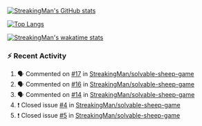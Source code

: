 [![StreakingMan's GitHub stats](https://streakingman-github-readme-stats.vercel.app/api?username=StreakingMan&show_icons=true)](https://github.com/anuraghazra/github-readme-stats)

[![Top Langs](https://streakingman-github-readme-stats.vercel.app/api/top-langs/?username=StreakingMan&layout=compact&langs_count=8)](https://github.com/anuraghazra/github-readme-stats)

[![StreakingMan's wakatime stats](https://streakingman-github-readme-stats.vercel.app/api/wakatime?username=StreakingMan&layout=compact&langs_count=8)](https://github.com/anuraghazra/github-readme-stats)

### :zap: Recent Activity

<!--START_SECTION:activity-->
1. 🗣 Commented on [#17](https://github.com/StreakingMan/solvable-sheep-game/issues/17) in [StreakingMan/solvable-sheep-game](https://github.com/StreakingMan/solvable-sheep-game)
2. 🗣 Commented on [#16](https://github.com/StreakingMan/solvable-sheep-game/issues/16) in [StreakingMan/solvable-sheep-game](https://github.com/StreakingMan/solvable-sheep-game)
3. 🗣 Commented on [#14](https://github.com/StreakingMan/solvable-sheep-game/issues/14) in [StreakingMan/solvable-sheep-game](https://github.com/StreakingMan/solvable-sheep-game)
4. ❗️ Closed issue [#4](https://github.com/StreakingMan/solvable-sheep-game/issues/4) in [StreakingMan/solvable-sheep-game](https://github.com/StreakingMan/solvable-sheep-game)
5. ❗️ Closed issue [#5](https://github.com/StreakingMan/solvable-sheep-game/issues/5) in [StreakingMan/solvable-sheep-game](https://github.com/StreakingMan/solvable-sheep-game)
<!--END_SECTION:activity-->


<!---
StreakingMan/StreakingMan is a ✨ special ✨ repository because its `README.md` (this file) appears on your GitHub profile.
You can click the Preview link to take a look at your changes.
--->


